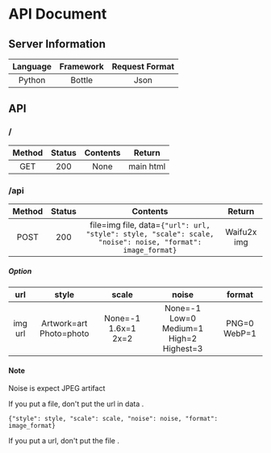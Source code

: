 # API Document
## Server Information
|Language|Framework|Request Format|
|:---:|:---:|:---:|
|Python|Bottle|Json|

## API

### /
|Method|Status|Contents|Return|
|:---:|:---:|:---:|:---:|
|GET|200|None|main html|

### /api
|Method|Status|Contents|Return|
|:---:|:---:|:---:|:---:|
|POST|200|file=img file, data=`{"url": url, "style": style, "scale": scale, "noise": noise, "format": image_format}`|Waifu2x img|

##### Option
|url|style|scale|noise|format|
|:---:|:---:|:---:|:---:|:---:|
|img url|Artwork=art  Photo=photo|None=-1  1.6x=1  2x=2|None=-1  Low=0  Medium=1  High=2  Highest=3|PNG=0  WebP=1|

#### Note
Noise is expect JPEG artifact

If you put a file, don't put the url in data .

`{"style": style, "scale": scale, "noise": noise, "format": image_format}`

If you put a url, don't put the file .
